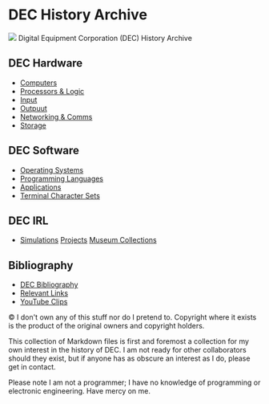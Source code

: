 # DEC History Archive
![](https://upload.wikimedia.org/wikipedia/commons/9/90/Digital_Equipment_Corporation_1993_logo.svg)
Digital Equipment Corporation (DEC) History Archive

## DEC  Hardware
- [Computers](DEC-hardware-list.md)
- [Processors & Logic](DEC-processors-and-logic-modules.md)
- [Input](DEC-hardware-input)
- [Outpuut](DEC-hardware-output.md)
- [Networking & Comms](DEC-hardware-comms.md)
- [Storage](DEC-hardware-storage.md)
## DEC Software
- [ Operating Systems](DEC-operating-systems.md)
- [Programming Languages](DEC-programming-languages.md)
- [Applications](DEC-software-applications.md)
- [Terminal Character Sets](DEC-terminal-charsets.md)

## DEC IRL
- [Simulations](sims.md)
[Projects](hardware-projects.md)
[Museum Collections](mseum-collections.md)

## Bibliography
- [DEC Bibliography](books-and-articles.bib)
- [Relevant Links](links.md)
- [YouTube Clips](youtube-clips)

© I don't own any of this stuff nor do I pretend to. Copyright where it exists is  the product of the original owners and copyright holders. 

This collection of Markdown files  is first and foremost a collection for my own interest in the history of DEC. I am not ready for other collaborators should they exist, but if anyone has as obscure an interest as I do, please get in contact. 

Please note I am not a programmer; I have no knowledge of programming or electronic engineering. Have mercy on me.